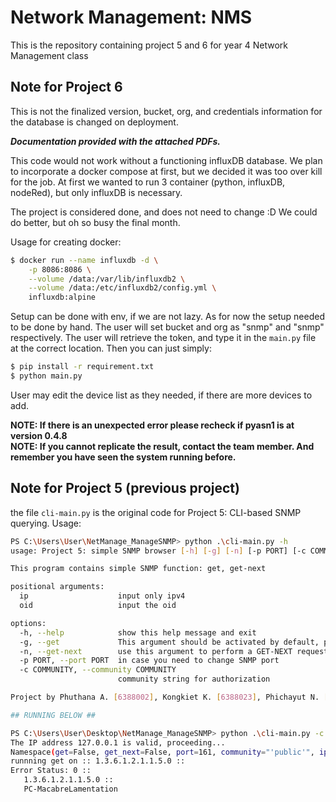 # Network Management: NMS

This is the repository containing project 5 and 6 for year 4 Network Management class

## Note for Project 6

This is not the finalized version, bucket, org, and credentials information for the database is changed on deployment.

***Documentation provided with the attached PDFs.***

This code would not work without a functioning influxDB database. We plan to incorporate a docker compose at first, but we decided it was too over kill for the job. At first we wanted to run 3 container (python, influxDB, nodeRed), but only influxDB is necessary.  

The project is considered done, and does not need to change :D We could do better, but oh so busy the final month.

Usage for creating docker:

```sh
$ docker run --name influxdb -d \
    -p 8086:8086 \
    --volume /data:/var/lib/influxdb2 \
    --volume /data:/etc/influxdb2/config.yml \
    influxdb:alpine
```

Setup can be done with env, if we are not lazy. As for now the setup needed to be done by hand. The user will set bucket and org as "snmp" and "snmp" respectively. The user will retrieve the token, and type it in the `main.py` file at the correct location.
Then you can just simply:

```sh
$ pip install -r requirement.txt
$ python main.py
```

User may edit the device list as they needed, if there are more devices to add.

**NOTE: If there is an unexpected error please recheck if pyasn1 is at version 0.4.8**  
**NOTE: If you cannot replicate the result, contact the team member. And remember you have seen the system running before.**

## Note for Project 5 (previous project)

the file `cli-main.py` is the original code for Project 5: CLI-based SNMP querying. Usage:

```bash
PS C:\Users\User\NetManage_ManageSNMP> python .\cli-main.py -h
usage: Project 5: simple SNMP browser [-h] [-g] [-n] [-p PORT] [-c COMMUNITY] ip oid

This program contains simple SNMP function: get, get-next

positional arguments:
  ip                    input only ipv4
  oid                   input the oid

options:
  -h, --help            show this help message and exit
  -g, --get             This argument should be activated by default, perform a GET request
  -n, --get-next        use this argument to perform a GET-NEXT request
  -p PORT, --port PORT  in case you need to change SNMP port
  -c COMMUNITY, --community COMMUNITY
                        community string for authorization

Project by Phuthana A. [6388002], Kongkiet K. [6388023], Phichayut N. [6388035], Perakorn N. [6388127] 

## RUNNING BELOW ##

PS C:\Users\User\Desktop\NetManage_ManageSNMP> python .\cli-main.py -c public 127.0.0.1 1.3.6.1.2.1.1.5.0
The IP address 127.0.0.1 is valid, proceeding...
Namespace(get=False, get_next=False, port=161, community="'public'", ip='127.0.0.1', oid='1.3.6.1.2.1.1.5.0')
runnning get on :: 1.3.6.1.2.1.1.5.0 ::
Error Status: 0 ::
   1.3.6.1.2.1.1.5.0 ::
   PC-MacabreLamentation
```
